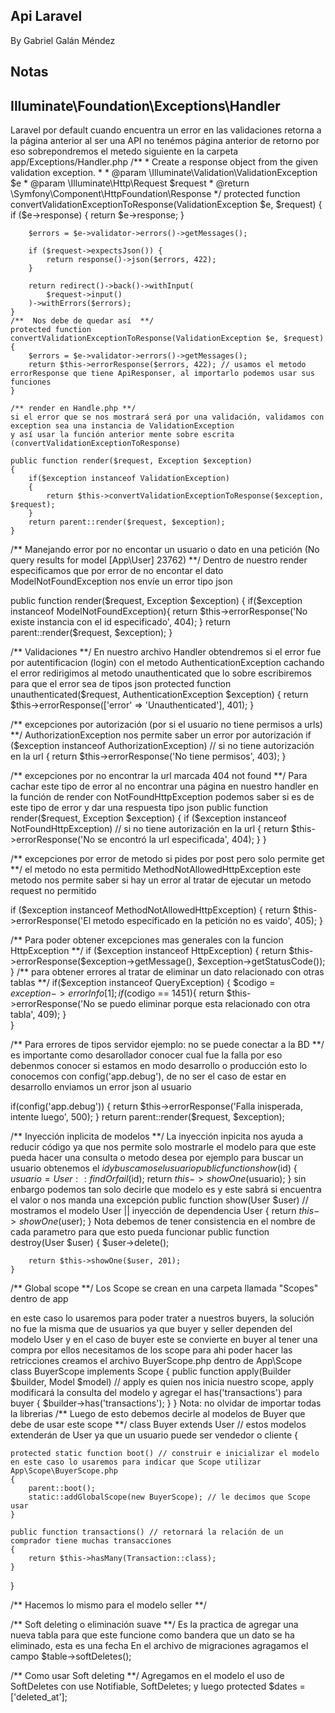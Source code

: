 ## Api Laravel
By Gabriel Galán Méndez

## Notas
## Illuminate\Foundation\Exceptions\Handler

Laravel por default cuando encuentra un error en las validaciones retorna a la página anterior al ser una API no tenémos página anterior de retorno por eso sobrepondremos el metedo siguiente en la carpeta app/Exceptions/Handler.php
/**
     * Create a response object from the given validation exception.
     *
     * @param  \Illuminate\Validation\ValidationException  $e
     * @param  \Illuminate\Http\Request  $request
     * @return \Symfony\Component\HttpFoundation\Response
     */
    protected function convertValidationExceptionToResponse(ValidationException $e, $request)
    {
        if ($e->response) {
            return $e->response;
        }

        $errors = $e->validator->errors()->getMessages();

        if ($request->expectsJson()) {
            return response()->json($errors, 422);
        }

        return redirect()->back()->withInput(
            $request->input()
        )->withErrors($errors);
    }
    /**  Nos debe de quedar así  **/
    protected function convertValidationExceptionToResponse(ValidationException $e, $request)
    {
        $errors = $e->validator->errors()->getMessages();
        return $this->errorResponse($errors, 422); // usamos el metodo errorResponse que tiene ApiResponser, al importarlo podemos usar sus funciones
    }

    /** render en Handle.php **/
    si el error que se nos mostrará será por una validación, validamos con exception sea una instancia de ValidationException
    y así usar la función anterior mente sobre escrita (convertValidationExceptionToResponse)

    public function render($request, Exception $exception)
    {
        if($exception instanceof ValidationException)
        {
            return $this->convertValidationExceptionToResponse($exception, $request);
        }
        return parent::render($request, $exception);
    }

  /** Manejando error por no encontar un usuario o dato en una petición (No query results for model [App\User] 23762) **/
  Dentro de nuestro render especificamos que por error de no encontar el dato ModelNotFoundException nos envíe un error tipo json

  public function render($request, Exception $exception)
    {
        if($exception instanceof ModelNotFoundException){
            return $this->errorResponse('No existe instancia con el id especificado', 404);
        }
        return parent::render($request, $exception);
    }

  /** Validaciones **/
  En nuestro archivo Handler obtendremos si el error fue por autentificacion (login) con el metodo AuthenticationException
  cachando el error redirigimos al metodo unauthenticated que lo sobre escribiremos para que el error sea de tipos json 
  protected function unauthenticated($request, AuthenticationException $exception)
    {
        return $this->errorResponse(['error' => 'Unauthenticated'], 401);
    }

/**  excepciones por autorización (por si el usuario no tiene permisos a urls) **/
  AuthorizationException nos permite saber un error por autorización
  if ($exception instanceof AuthorizationException) // si no tiene autorización en la url
  {
      return $this->errorResponse('No tiene permisos', 403);
  }

/** excepciones por no encontrar la url marcada 404 not found **/
Para cachar este tipo de error al no encontrar una página en nuestro handler en la función de render
con NotFoundHttpException podemos saber si es de este tipo de error y dar una respuesta tipo json
public function render($request, Exception $exception)
  {
    if ($exception instanceof NotFoundHttpException) // si no tiene autorización en la url
    {
        return $this->errorResponse('No se encontró la url especificada', 404);
    }
  }

/**  excepciones por error de metodo si pides por post pero solo permite get  **/
el metodo no esta permitido MethodNotAllowedHttpException este metodo nos permite saber si hay un error al tratar de ejecutar 
un metodo request no permitido

  if ($exception instanceof MethodNotAllowedHttpException)
    {
        return $this->errorResponse('El metodo especificado en la petición no es vaido', 405);
    }

/** Para poder obtener excepciones mas generales con la funcion HttpException **/
if ($exception instanceof HttpException)
    {
        return $this->errorResponse($exception->getMessage(), $exception->getStatusCode());
    }
/** para obtener errores al tratar de eliminar un dato relacionado con otras tablas **/
if($exception instanceof QueryException) 
  {
    $codigo = $exception->errorInfo[1]; 
    if($codigo == 1451){
      return $this->errorResponse('No se puedo eliminar porque esta relacionado con otra tabla', 409);
    }  
  }

/**  Para errores de tipos servidor ejemplo: no se puede conectar a la BD **/
es importante como desarollador conocer cual fue la falla por eso debenmos conocer si estamos en modo desarrollo o producción
esto lo conocemos con config('app.debug'), de no ser el caso de estar en desarrollo enviamos un error json al usuario 

if(config('app.debug')) 
  {
      return $this->errorResponse('Falla inisperada, intente luego', 500);
  }
  return parent::render($request, $exception);


/**  Inyección inplicita de modelos **/
La inyección inpicita nos ayuda a reducir código ya que nos permite solo mostrarle el modelo para que este pueda hacer una consulta o metodo desea por ejemplo para buscar un usuario obtenemos el $id y buscamos el usuario 
public function show($id)
    {
        $usuario = User::findOrfail($id);
        return $this->showOne($usuario);
    }
 sin enbargo podemos tan solo decirle que modelo es y este sabrá si encuentra el valor o nos manda una excepción
public function show(User $user) // mostramos el modelo User || inyección de dependencia User
    {
        return $this->showOne($user);
    }
    Nota debemos de tener consistencia en el nombre de cada parametro para que esto pueda funcionar
public function destroy(User $user)
    {
        $user->delete();

        return $this->showOne($user, 201);
    }

/** Global scope **/
Los Scope se crean en una carpeta llamada "Scopes" dentro de app

en este caso lo usaremos para poder trater a nuestros buyers, la solución no fue la misma que de usuarios ya que buyer y seller dependen del modelo User y en el caso de buyer este se convierte en buyer al tener una compra por ellos necesitamos de los scope para ahi poder hacer las retricciones 
creamos el archivo BuyerScope.php dentro de App\Scope
class BuyerScope implements Scope
{
  public function apply(Builder $builder, Model $model)  // apply es quien nos inicia nuestro scope, apply modificará la consulta del modelo y agregar el has('transactions') para buyer
  {
    $builder->has('transactions');
  }
}
Nota: no olvidar de importar todas la librerias 
/** Luego de esto debemos decirle al modelos de Buyer que debe de usar este scope **/
class Buyer extends User // estos modelos extenderán de User ya que un usuario puede ser vendedor o cliente
{

    protected static function boot() // construir e inicializar el modelo en este caso lo usaremos para indicar que Scope utilizar App\Scope\BuyerScope.php
    {   
        parent::boot();
        static::addGlobalScope(new BuyerScope); // le decimos que Scope usar
    }

    public function transactions() // retornará la relación de un comprador tiene muchas transacciones
    {
        return $this->hasMany(Transaction::class);
    }
}

/** Hacemos lo mismo para el modelo seller **/


/**  Soft deleting o eliminación suave **/
Es la practica de agregar una nueva tabla para que este funcione como bandera que un dato se ha eliminado, esta es una fecha
En el archivo de migraciones agragamos el campo $table->softDeletes(); 


/** Como usar Soft deleting **/
Agregamos en el modelo el uso de SoftDeletes con use Notifiable, SoftDeletes; y 
luego protected $dates = ['deleted_at'];


   
